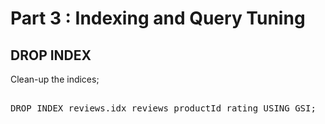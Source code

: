 # Part 3 : Indexing and Query Tuning

## DROP INDEX

Clean-up the indices;

<pre id="example"> 
DROP INDEX reviews.idx_reviews_productId_rating USING GSI;
</pre>
